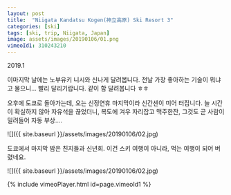 ```yaml
---
layout: post
title:  "Niigata Kandatsu Kogen(神立高原) Ski Resort 3"
categories: [ski]
tags: [ski, trip, Niigata, Japan]
image: assets/images/20190106/01.png
vimeoId1: 310243210
---
```

2019.1

이마지막 날에는 노부유키 니시와 신나게 달려봅니다.
전날 가장 좋아하는 기술이 뭐냐고 물으니...
빨리 달리기랍니다.
같이 함 달려봅니다 ㅎㅎ

오후에 도쿄로 돌아가는데, 오는 신정연휴 마지막이라 신간센이 미어 터집니다.
늘 시간이 확실하지 않아 자유석을 끊었더니, 복도에 겨우 자리잡고 맥주한잔, 그것도 곧 사람이 밀려들어 자동 부상....

![]({{ site.baseurl }}/assets/images/20190106/02.jpg)

도쿄에서 마지막 밤은 친지들과 신년회.
이건 스키 여행이 아니라, 먹는 여행이 되어 버렸네요.

![]({{ site.baseurl }}/assets/images/20190106/02.jpg)

{% include vimeoPlayer.html id=page.vimeoId1 %}